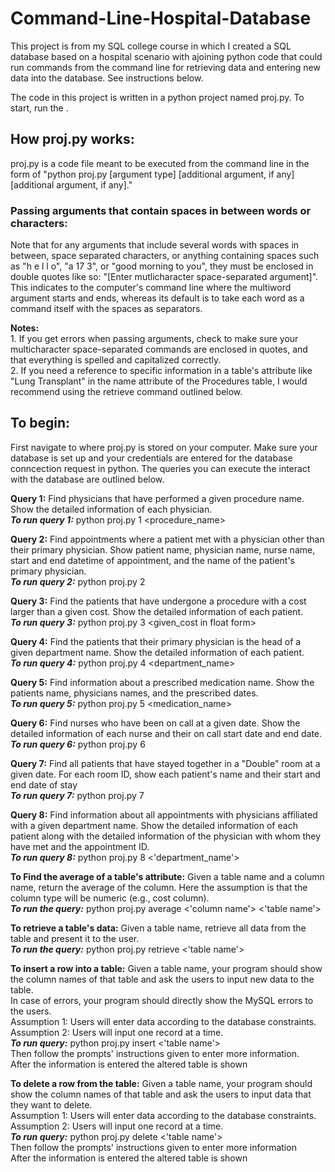 # Command-Line-Hospital-Database

This project is from my SQL college course in which I created a SQL database based on a hospital scenario with ajoining
 python code that could run commands from the command line for retrieving data and entering new data into the database. See instructions below.

The code in this project is written in a python project named proj.py. To start, run the .

## How proj.py works:

proj.py is a code file meant to be executed from the command line in the form of "python proj.py [argument type] [additional argument, if any] [additional argument, if any]." 

### Passing arguments that contain spaces in between words or characters:
Note that for any arguments that include several words with spaces in between, space separated characters, or anything containing spaces such as "h e l l o", "a 17 3", or "good morning to you", they must be enclosed in double quotes like so: "[Enter mutlicharacter space-separated argument]". This indicates to the computer's command line where the multiword argument starts and ends, whereas its default is to take each word as a command itself with the spaces as separators. 

**Notes:** <br>
	1. If you get errors when passing arguments, check to make sure your multicharacter space-separated commands are enclosed in quotes, and that everything is spelled and capitalized correctly. <br>
	2. If you need a reference to specific information in a table's attribute like "Lung Transplant" in the name attribute of the Procedures table, I would recommend using the retrieve command outlined below.

## To begin: <br> 
First navigate to where proj.py is stored on your computer. Make sure your database is set up and your credentials are entered for the database conncection request in python. The queries you can execute the interact with the database are outlined below.

**Query 1:** Find physicians that have performed a given procedure name. Show the detailed information of each physician.<br>
	***To run query 1:*** python proj.py 1 <procedure_name>

**Query 2:** Find appointments where a patient met with a physician other than their primary physician. Show patient name, physician name, nurse name, 
	start and end datetime of appointment, and the name of the patient's primary physician.<br>
	***To run query 2:*** python proj.py 2

**Query 3:** Find the patients that have undergone a procedure with a cost larger than a given cost. Show the detailed information of each patient.<br>
	***To run query 3:*** python proj.py 3 <given_cost in float form>

**Query 4:** Find the patients that their primary physician is the head of a given department name. Show the detailed information of each patient.<br>
	***To run query 4:*** python proj.py 4 <department_name>

**Query 5:** Find information about a prescribed medication name. Show the patients name, physicians names, and the prescribed dates.<br>
	***To run query 5:*** python proj.py 5 <medication_name>

**Query 6:** Find nurses who have been on call at a given date. Show the detailed information of each nurse and their on call start date and end date.<br>
	***To run query 6:*** python proj.py 6 <date in yyyy-mm-dd format>

**Query 7:** Find all patients that have stayed together in a "Double" room at a given date. For each room ID, show each patient's name and 
	their start and end date of stay<br>
	***To run query 7:*** python proj.py 7 <date in yyyy-mm-dd format>

**Query 8:** Find information about all appointments with physicians affiliated with a given department name. Show the detailed information of 
	each patient along with the detailed information of the physician with whom they have met and the appointment ID. 
	<br> ***To run query 8:*** python proj.py 8 <'department_name'>

**To Find the average of a table's attribute:** Given a table name and a column name, return the average of the column. Here the assumption is that the column type 
	will be numeric (e.g., cost column).<br>
		     	***To run the query:*** python proj.py average <'column name'> <'table name'>

**To retrieve a table's data:** Given a table name, retrieve all data from the table and present it to the user. <br>
			***To run the query:*** python proj.py retrieve <'table name'>

**To insert a row into a table:**  Given a table name, your program should show the column names of that table and ask the users to input new data to the table. 
				<br>In case of errors, your program should directly show the MySQL errors to the users. 
				<br>Assumption 1: Users will enter data according to the database constraints.
				<br>Assumption 2: Users will input one record at a time.
				<br>***To run query:***  python proj.py insert <'table name'>
				<br>Then follow the prompts' instructions given to enter more information. 
				<br>After the information is entered the altered table is shown

**To delete a row from the table:** Given a table name, your program should show the column names of that table and ask the users to input data that they want to delete.
				<br>Assumption 1: Users will enter data according to the database constraints.
				<br>Assumption 2: Users will input one record at a time.
				<br>***To run query:*** python proj.py delete <'table name'>
				<br>Then follow the prompts' instructions given to enter more information
				<br>After the information is entered the altered table is shown

